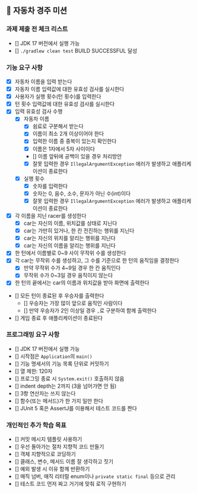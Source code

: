 ## 🚗 자동차 경주 미션

### 과제 제출 전 체크 리스트

- [] JDK 17 버전에서 실행 가능
- [] `./gradlew clean test` BUILD SUCCESSFUL 달성

### 기능 요구 사항

- [x] 자동차 이름을 입력 받는다
- [x] 자동차 이름 입력값에 대한 유효성 검사를 실시한다
- [x] 사용자가 실행 횟수(턴 횟수)를 입력한다
- [x] 턴 횟수 입력값에 대한 유효성 검사를 실시한다
- [x] 입력 유효성 검사 수행
    - [x] 자동차 이름
        - [x] 쉼료로 구분해서 받는다
        - [x] 이름이 최소 2개 이상이어야 한다
        - [x] 입력한 이름 중 중복이 있는지 확인한다
        - [x] 이름은 1자에서 5자 사이이다
        - [] 이름 앞뒤에 공백이 있을 경우 처리방안
        - [x] 잘못 입력한 경우 `IllegalArgumentException` 에러가 발생하고 애플리케이션이 종료한다
    - [x] 실행 횟수
        - [x] 숫자를 입력한다
        - [x] 숫자는 0, 음수, 소수, 문자가 아닌 수(int)이다
        - [x] 잘못 입력한 경우 `IllegalArgumentException` 에러가 발생하고 애플리케이션이 종료한다
- [x] 각 이름을 지닌 racer를 생성한다
    - [x] car는 자신의 이름, 위치값를 상태로 지닌다
    - [x] car는 가만히 있거나, 한 칸 전진하는 행위를 지닌다
    - [x] car는 자신의 위치를 알리는 행위를 지닌다
    - [x] car는 자신의 이름을 알리는 행위를 지닌다
- [x] 한 턴에서 이름별로 0~9 사이 무작위 수를 생성한다
- [x] 각 car는 무작위 수를 생성하고, 그 수를 기준으로 한 턴의 움직임을 결정한다
    - [x] 만약 무작위 수가 4~9일 경우 한 칸 움직인다
    - [x] 무작위 수가 0~3일 경우 움직이지 않는다
- [x] 한 턴의 끝에서는 car의 이름과 위치값을 받아 화면에 출력한다
- [] 모든 턴이 종료된 후 우승자를 출력한다
    - [] 우승자는 가장 많이 앞으로 움직인 사람이다
    - [] 만약 우승자가 2인 이상일 경우 `,`로 구분하여 함께 출력한다
- [] 게임 종료 후 애플리케이션이 종료된다

### 프로그래밍 요구 사항

- [] JDK 17 버전에서 실행 가능
- [] 시작점은 `Application`의 `main()`
- [] 기능 명세서의 기능 목록 단위로 커밋하기
- [] 열 제한: 120자
- [] 프로그밍 종료 시 `System.exit()` 호출하지 않음
- [] indent depth는 2까지 (3을 넘어가면 안 됨)
- [] 3항 연산자는 쓰지 않는다
- [] 함수(또는 메서드)가 한 가지 일만 한다
- [] JUnit 5 혹은 AssertJ를 이용해서 테스트 코드를 짠다

### 개인적인 추가 학습 목표

- [] 커밋 메시지 템플릿 사용하기
- [] 우선 돌아가는 절차 지향적 코드 만들기
- [] 객체 지향적으로 코딩하기
- [] 클래스, 변수, 메서드 이름 잘 생각하고 짓기
- [] 예외 발생 시 이유 함께 반환하기
- [] 매직 넘버, 매직 리터럴 enum이나 `private static final` 등으로 관리
- [] 테스트 코드 먼저 짜고 거기에 맞춰 로직 구현하기